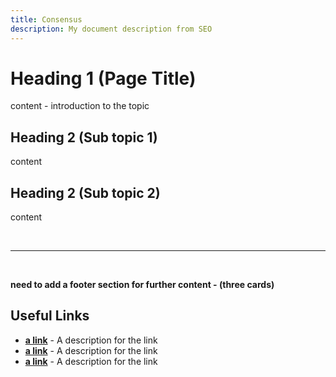```yaml
---
title: Consensus
description: My document description from SEO
---
```


# Heading 1 (Page Title)

content - introduction to the topic

## Heading 2 (Sub topic 1)

content

## Heading 2 (Sub topic 2)

content

<br/>

---

<br/>

**need to add a footer section for further content - (three cards)**

## Useful Links

- **[a link](https://linkgoes.here)** - A description for the link
- **[a link](https://linkgoes.here)** - A description for the link
- **[a link](https://linkgoes.here)** - A description for the link

